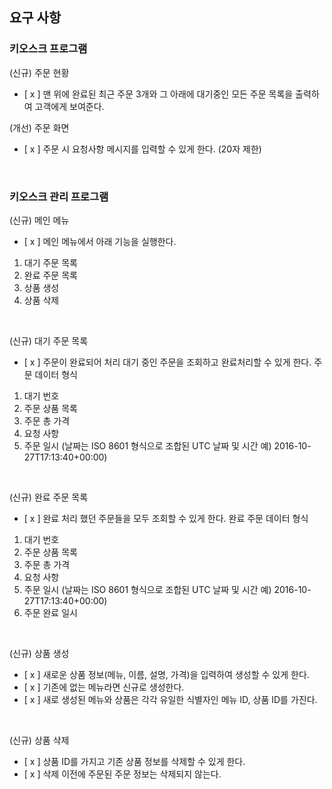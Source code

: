 ## 요구 사항
### 키오스크 프로그램
(신규) 주문 현황
- [ x ] 맨 위에 완료된 최근 주문 3개와 그 아래에 대기중인 모든 주문 목록을 출력하여 고객에게 보여준다.
  <br>
  
(개선) 주문 화면
- [ x ] 주문 시 요청사항 메시지를 입력할 수 있게 한다. (20자 제한)
<br>

### 키오스크 관리 프로그램
(신규) 메인 메뉴
- [ x ] 메인 메뉴에서 아래 기능을 실행한다.
1. 대기 주문 목록
  2. 완료 주문 목록
  3. 상품 생성
  4. 상품 삭제
<br>

(신규) 대기 주문 목록
- [ x ] 주문이 완료되어 처리 대기 중인 주문을 조회하고 완료처리할 수 있게 한다.
주문 데이터 형식
1. 대기 번호
  2. 주문 상품 목록
  3. 주문 총 가격
  4. 요청 사항
  5. 주문 일시 (날짜는 ISO 8601 형식으로 조합된 UTC 날짜 및 시간 예) 2016-10-27T17:13:40+00:00)
<br>

(신규) 완료 주문 목록
- [ x ] 완료 처리 했던 주문들을 모두 조회할 수 있게 한다.
완료 주문 데이터 형식
1. 대기 번호
  2. 주문 상품 목록
  3. 주문 총 가격
  4. 요청 사항
  5. 주문 일시 (날짜는 ISO 8601 형식으로 조합된 UTC 날짜 및 시간 예) 2016-10-27T17:13:40+00:00)
  6. 주문 완료 일시
<br>

(신규) 상품 생성
- [ x ] 새로운 상품 정보(메뉴, 이름, 설명, 가격)을 입력하여 생성할 수 있게 한다.
- [ x ] 기존에 없는 메뉴라면 신규로 생성한다.
- [ x ] 새로 생성된 메뉴와 상품은 각각 유일한 식별자인 메뉴 ID, 상품 ID를 가진다.
<br>

(신규) 상품 삭제
- [ x ] 상품 ID를 가지고 기존 상품 정보를 삭제할 수 있게 한다.
- [ x ] 삭제 이전에 주문된 주문 정보는 삭제되지 않는다.

